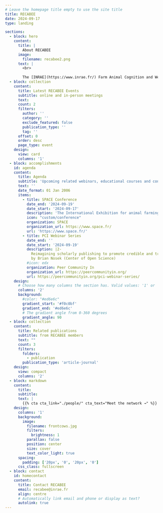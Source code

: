 ```yaml
---
# Leave the homepage title empty to use the site title
title: RECABEE
date: 2024-09-17
type: landing

sections:
  - block: hero
    content:
      title: |
        About RECABEE
      image:
        filename: recabee2.png
      text: |
        <br>
        
        The [INRAE](https://www.inrae.fr/) Farm Animal Cognition and Welfare network consists of the researchers, engineers, technicians and students of the [Departments PHASE](https://www.inrae.fr/departements/phase) and [GA](https://www.inrae.fr/departements/ga) who are interested in animal cognition, welfare and their interrelationship. Members of the network come from about 14 different research laboratories from all over France. They conduct research on a variety of farm animals including sheep, goats, cattle, horses, pigs, trout, poultry and insects. The main expectations of the network’s members are: 1) to think about the link between cognition and welfare; 2) to discuss the concepts and methods of both cognition and welfare research and; 3) to get to know better colleagues conducting research in these areas.
  - block: collection
    content:
      title: Latest RECABEE Events
      subtitle: online and in-person meetings
      text:
      count: 2
      filters:
        author: ''
        category: ''
        exclude_featured: false
        publication_type: ''
        tag: ''
      offset: 0
      order: desc
      page_type: event
    design:
      view: card
      columns: '1'
  - block: accomplishments
    id: agenda
    content:
      title: Agenda
      subtitle: 'Upcoming related webinars, educational courses and conferences'
      text: ''
      date_format: 01 Jan 2006
      items:
        - title: SPACE Conference
          date_end: '2024-09-19'
          date_start: '2024-09-17'
          description: 'The International Exhibition for animal farming'
          icon: "custom/conference"
          organization: SPACE
          organization_url: https://www.space.fr/
          url: 'https://www.space.fr/'
        - title: PCI Webinar Series
          date_end: ''
          date_start: '2024-09-19'
          description: |2-
            Reimagining scholarly publishing to promote credible and trustworthy research  
            by Brian Nosek (Center of Open Science)
          #icon: edx
          organization: Peer Community In
          organization_url: https://peercommunityin.org/
          url: https://peercommunityin.org/pci-webinar-series/
    design:
      # Choose how many columns the section has. Valid values: '1' or '2'.
      columns: '2'
      background:
        #color: "#ed6e6c" 
        gradient_start: '#f0c0bf'
        gradient_end: '#ed6e6c'
        # The gradient angle from 0-360 degrees
        gradient_angle: 90
  - block: collection
    content:
      title: Related publications
      subtitle: from RECABEE members
      text: ""
      count: 3
      filters:
        folders:
          - publication
        publication_type: 'article-journal'
    design:
      view: compact
      columns: '2'
  - block: markdown
    content:
      title:
      subtitle:
      text: |
        {{% cta cta_link="./people/" cta_text="Meet the network →" %}}
    design:
      columns: '1'
      background:
        image: 
          filename: frontcows.jpg
          filters:
            brightness: 1
          parallax: false
          position: center
          size: cover
          text_color_light: true
      spacing:
        padding: ['20px', '0', '20px', '0']
      css_class: fullscreen
  - block: contact
    id: homecontact
    content:
      title: Contact RECABEE
      email: recabee@inrae.fr
      align: centre
      # Automatically link email and phone or display as text?
      autolink: true
---
```

